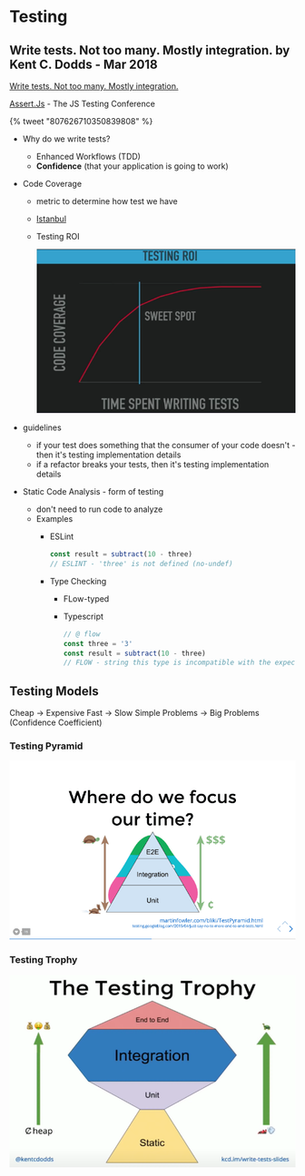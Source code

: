 # Testing

## Write tests. Not too many. Mostly integration. by Kent C. Dodds - Mar 2018

[Write tests. Not too many. Mostly integration.](https://kentcdodds.com/blog/write-tests)

[Assert.Js](https://www.assertjs.com/) - The JS Testing Conference

{% tweet "807626710350839808" %}

* Why do we write tests?
  * Enhanced Workflows (TDD)
  * **Confidence** (that your application is going to work)
* Code Coverage
  * metric to determine how test we have
  * [Istanbul](https://istanbul.js.org/)
  * Testing ROI

    ![testing roi](/assets/notes/testing/testing-roi.png)
* guidelines
  * if your test does something that the consumer of your code doesn't - then it's testing implementation details
  * if a refactor breaks your tests, then it's testing implementation details

* Static Code Analysis - form of testing
  * don't need to run code to analyze
  * Examples
    * ESLint

        ```js
        const result = subtract(10 - three)
        // ESLINT - 'three' is not defined (no-undef)
        ```

    * Type Checking
      * FLow-typed
      * Typescript

        ```js
        // @ flow
        const three = '3'
        const result = subtract(10 - three)
        // FLOW - string this type is incompatible with the expected param type of number
        ```

## Testing Models

Cheap -> Expensive
Fast -> Slow
Simple Problems -> Big Problems (Confidence Coefficient)

### Testing Pyramid

![testing pyramid](/assets/notes/testing/testing-pyramid.png)

### Testing Trophy

![testing trophy](/assets/notes/testing/testing-trophy.png)
